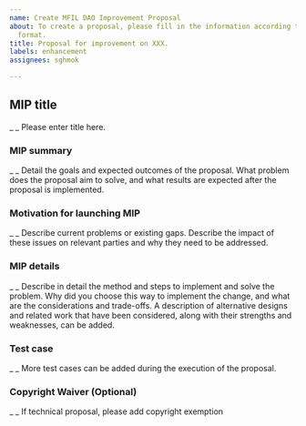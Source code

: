 ```yaml
---
name: Create MFIL DAO Improvement Proposal
about: To create a proposal, please fill in the information according to the template
  format.
title: Proposal for improvement on XXX.
labels: enhancement
assignees: sghmok

---
```


## MIP title
_ _ Please enter title here.

### MIP summary
_ _ Detail the goals and expected outcomes of the proposal. What problem does the proposal aim to solve, and what results are expected after the proposal is implemented.

### Motivation for launching MIP
_ _ Describe current problems or existing gaps. Describe the impact of these issues on relevant parties and why they need to be addressed.

### MIP details
_ _ Describe in detail the method and steps to implement and solve the problem. Why did you choose this way to implement the change, and what are the considerations and trade-offs. A description of alternative designs and related work that have been considered, along with their strengths and weaknesses, can be added.

### Test case
_ _ More test cases can be added during the execution of the proposal.

### Copyright Waiver (Optional)
_ _ If technical proposal, please add copyright exemption
